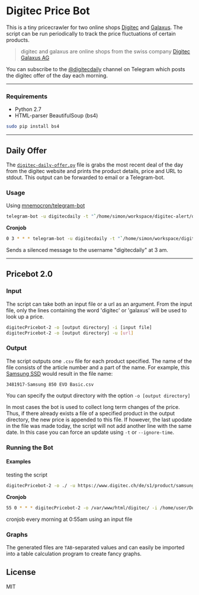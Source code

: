 # Digitec Price Bot

This is a tiny pricecrawler for two online shops [Digitec] and [Galaxus].
The script can be run periodically to track the price fluctuations of certain products.

> digitec and galaxus are online shops from the swiss company [Digitec Galaxus AG]

You can subscribe to the [@digitecdaily](https://t.me/digitecdaily) channel on Telegram which posts the 
digitec offer of the day each morning.

---

### Requirements
- Python 2.7
- HTML-parser BeautifulSoup (bs4)

```bash
sudo pip install bs4
```

---

## Daily Offer

The [`digitec-daily-offer.py`](digitec-daily-offer.py) file is grabs the most recent deal of the day 
from the digitec website and prints the product details, price and URL to stdout.
This output can be forwarded to email or a Telegram-bot.

### Usage

Using [mnemocron/telegram-bot](https://github.com/mnemocron/telegram-bot)
```bash
telegram-bot -u digitecdaily -t "`/home/simon/workspace/digitec-alert/digitec-daily-offer.py`"
```

**Cronjob**

```bash
0 3 * * * telegram-bot -u digitecdaily -t "`/home/simon/workspace/digitec-alert/digitec-daily-offer.py`" --disable-notification > /dev/null 2>&1
```

Sends a silenced message to the username "digitecdaily" at 3 am.

---

## Pricebot 2.0

### Input
The script can take both an input file or a url as an argument.
From the input file, only the lines containing the word 'digitec' or 'galaxus' will be used to look up a price.

```bash
digitecPricebot-2 -o [output directory] -i [input file]
digitecPricebot-2 -o [output directory] -u [url]
```

### Output
The script outputs one `.csv` file for each product specified. The name of the file consists of the article number and a part of the name. For example, this [Samsung SSD](https://www.digitec.ch/de/s1/product/samsung-850-evo-basic-500gb-25-ssd-3481917?tagIds=76) would result in the file name:

```
3481917-Samsung 850 EVO Basic.csv
```

You can specify the output directory with the option `-o [output directory]`

In most cases the bot is used to collect long term changes of the price. Thus, if there already exists a file of a specified product in the output directory, the new price is appended to this file.
If however, the last upodate in the file was made today, the script will not add another line with the same date.
In this case you can force an update using `-t` or `--ignore-time`.

### Running the Bot
#### Examples

testing the script
```bash
digitecPricebot-2 -o ./ -u https://www.digitec.ch/de/s1/product/samsung-850-evo-basic-500gb-25-ssd-3481917?tagIds=76
```

**Cronjob**

```bash
55 0 * * * digitecPricebot-2 -o /var/www/html/digitec/ -i /home/user/Downloads/digitec_url.txt > /dev/null 2>&1
```

cronjob every morning at 0:55am using an input file

### Graphs
The generated files are `TAB`-separated values and can easily be imported into a table calculation program to create fancy graphs.

## License

MIT

   [Digitec Galaxus AG]: <https://www.digitec.ch/en/Wiki/528>
   [Digitec]: <https://www.digitec.ch/en>
   [Galaxus]: <https://www.galaxus.ch/en/>
